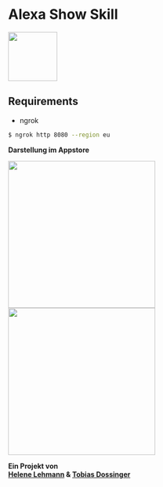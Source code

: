 # Alexa Show Skill 
<img src="https://user-images.githubusercontent.com/33021996/51713854-a4b11380-2033-11e9-8aee-bf96a49b463b.png" width="100">

## Requirements
- ngrok


```bash
$ ngrok http 8080 --region eu
```

**Darstellung im Appstore**

<img src="https://user-images.githubusercontent.com/33021996/50667407-5c18b400-0fb9-11e9-8cfb-0c2d73fe9bf8.PNG" width="300">
<img src="https://user-images.githubusercontent.com/33021996/50667398-4efbc500-0fb9-11e9-9a1c-8a39be68fd0b.jpg" width="300">

**Ein Projekt von  
[Helene Lehmann](https://github.com/helede) & [Tobias Dossinger](https://github.com/tobiasdossinger)** 
